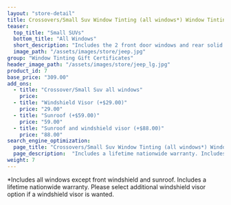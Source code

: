 ```yaml
---
layout: "store-detail"
title: Crossovers/Small Suv Window Tinting (all windows*) Window Tinting Gift Certificate"
teaser:
  top_title: "Small SUVs"
  bottom_title: "All Windows"
  short_description: "Includes the 2 front door windows and rear solid window tint."
  image_path: "/assets/images/store/jeep.jpg"
group: "Window Tinting Gift Certificates"
header_image_path: "/assets/images/store/jeep_lg.jpg"
product_id: 7
base_price: "309.00"
add_ons:
  - title: "Crossover/​Small Suv all windows"
    price:
  - title: "Windshield Visor (+$29.00)"
    price: "29.00"
  - title: "Sunroof (+$59.00)"
    price: "59.00"    
  - title: "Sunroof and windshield visor (+$88.00)"
    price: "88.00"
search_engine_optimization:
  page_title: "Crossovers/Small Suv Window Tinting (all windows*) Window Tinting Gift Certificate"
  page_description:  "Includes a lifetime nationwide warranty. Includes the 2 front door windows and rear solid window tint."
weight: 7
---
```

*Includes all windows except front windshield and sunroof. Includes a lifetime nationwide warranty. Please select additional windshield visor option if a windshield visor is wanted.
